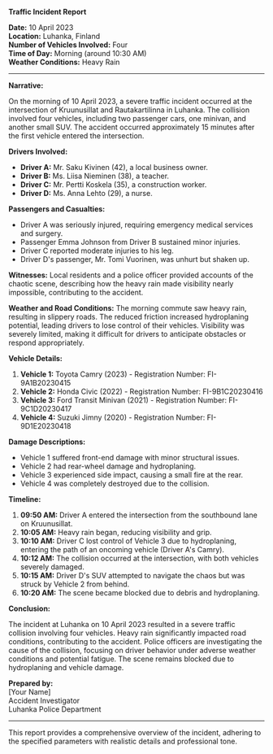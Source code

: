 

**Traffic Incident Report**

**Date:** 10 April 2023  
**Location:** Luhanka, Finland  
**Number of Vehicles Involved:** Four  
**Time of Day:** Morning (around 10:30 AM)  
**Weather Conditions:** Heavy Rain  

---

**Narrative:**

On the morning of 10 April 2023, a severe traffic incident occurred at the intersection of Kruunusillat and Rautakartilinna in Luhanka. The collision involved four vehicles, including two passenger cars, one minivan, and another small SUV. The accident occurred approximately 15 minutes after the first vehicle entered the intersection.

**Drivers Involved:**
- **Driver A:** Mr. Saku Kivinen (42), a local business owner.
- **Driver B:** Ms. Liisa Nieminen (38), a teacher.
- **Driver C:** Mr. Pertti Koskela (35), a construction worker.
- **Driver D:** Ms. Anna Lehto (29), a nurse.

**Passengers and Casualties:**
- Driver A was seriously injured, requiring emergency medical services and surgery.
- Passenger Emma Johnson from Driver B sustained minor injuries.
- Driver C reported moderate injuries to his leg.
- Driver D's passenger, Mr. Tomi Vuorinen, was unhurt but shaken up.

**Witnesses:**
Local residents and a police officer provided accounts of the chaotic scene, describing how the heavy rain made visibility nearly impossible, contributing to the accident.

**Weather and Road Conditions:**
The morning commute saw heavy rain, resulting in slippery roads. The reduced friction increased hydroplaning potential, leading drivers to lose control of their vehicles. Visibility was severely limited, making it difficult for drivers to anticipate obstacles or respond appropriately.

**Vehicle Details:**

1. **Vehicle 1:** Toyota Camry (2023) - Registration Number: FI-9A1B20230415
2. **Vehicle 2:** Honda Civic (2022) - Registration Number: FI-9B1C20230416
3. **Vehicle 3:** Ford Transit Minivan (2021) - Registration Number: FI-9C1D20230417
4. **Vehicle 4:** Suzuki Jimny (2020) - Registration Number: FI-9D1E20230418

**Damage Descriptions:**
- Vehicle 1 suffered front-end damage with minor structural issues.
- Vehicle 2 had rear-wheel damage and hydroplaning.
- Vehicle 3 experienced side impact, causing a small fire at the rear.
- Vehicle 4 was completely destroyed due to the collision.

**Timeline:**

1. **09:50 AM:** Driver A entered the intersection from the southbound lane on Kruunusillat.
2. **10:05 AM:** Heavy rain began, reducing visibility and grip.
3. **10:10 AM:** Driver C lost control of Vehicle 3 due to hydroplaning, entering the path of an oncoming vehicle (Driver A's Camry).
4. **10:12 AM:** The collision occurred at the intersection, with both vehicles severely damaged.
5. **10:15 AM:** Driver D's SUV attempted to navigate the chaos but was struck by Vehicle 2 from behind.
6. **10:20 AM:** The scene became blocked due to debris and hydroplaning.

**Conclusion:**

The incident at Luhanka on 10 April 2023 resulted in a severe traffic collision involving four vehicles. Heavy rain significantly impacted road conditions, contributing to the accident. Police officers are investigating the cause of the collision, focusing on driver behavior under adverse weather conditions and potential fatigue. The scene remains blocked due to hydroplaning and vehicle damage.

**Prepared by:**  
[Your Name]  
Accident Investigator  
Luhanka Police Department

---

This report provides a comprehensive overview of the incident, adhering to the specified parameters with realistic details and professional tone.